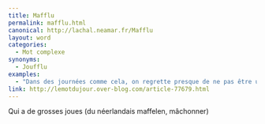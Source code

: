 ```yaml
---
title: Mafflu
permalink: mafflu.html
canonical: http://lachal.neamar.fr/Mafflu
layout: word
categories:
  - Mot complexe
synonyms:
  - Joufflu
examples:
  - "Dans des journées comme cela, on regrette presque de ne pas être un bovidé mafflu."
link: http://lemotdujour.over-blog.com/article-77679.html
---
```


Qui a de grosses joues (du néerlandais maffelen, mâchonner)

